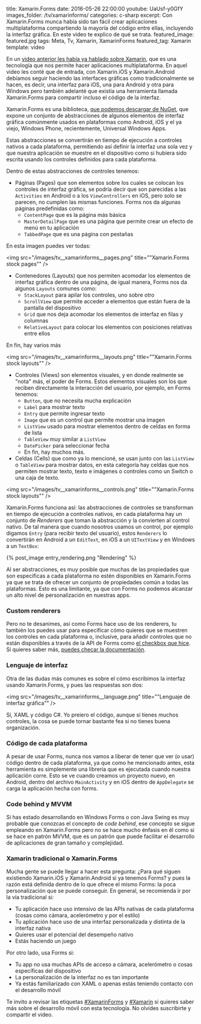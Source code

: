 title: Xamarin.Forms
date: 2016-05-26 22:00:00
youtube: UaUsf-y0GfY
images_folder: /tv/xamarinforms/
categories: c-sharp
excerpt: Con Xamarin.Forms munca había sido tan fácil crear aplicaciones multiplataforma compartiendo la mayoría del código entre ellas, incluyendo la interfaz gráfica. En este video te explico de qué se trata.
featured_image: featured.jpg
tags: Meta, Tv, Xamarin, XamarinForms
featured_tag: Xamarin
template: video

En un <a href="../xamarin">video anterior les había ya hablado sobre Xamarin</a>, que es una tecnología que nos permite hacer aplicaciones multiplataforma. En aquel video les conté que de entrada, con Xamarin.iOS y Xamarin.Android debíamos seguir haciendo las interfaces gráficas como tradicionalmente se hacen, es decir, una interfaz para iOS, una para Android y otra para Windows pero también adelanté que existía una herramienta llamada Xamarin.Forms para compartir incluso el código de la interfaz.  

Xamarin.Forms es una biblioteca, <a href="https://www.nuget.org/packages/Xamarin.Forms/" target="_blank" rel="nofollow">que podemos descargar de NuGet</a>, que expone un conjunto de abstracciones de algunos elementos de interfaz gráfica comúnmente usados en plataformas como Android, iOS y el ya viejo, Windows Phone, recientemente, Universal Windows Apps.  

Estas abstracciones se convertirán en tiempo de ejecución a controles nativos a cada plataforma, permitiendo así definir la interfaz una sola vez y que nuestra aplicación se muestre en el dispositivo como si hubiera sido escrita usando los controles definidos para cada plataforma.

Dentro de estas abstracciones de controles tenemos:

 - Páginas (Pages) que son elementos sobre los cuales se colocan los controles de interfaz gráfica, se podría decir que son parecidas a las `Activities` en Android o a los `ViewControllers` en iOS, pero solo se parecen, no cumplen las mismas funciones. Forms nos da algunas páginas predefinidas como: 
	 - `ContentPage` que es la página más básica
	 - `MasterDetailPage` que es una página que permite crear un efecto de menú en tu aplicación
	 - `TabbedPage` que es una página con pestañas
     
En esta imagen puedes ver todas:
     
<img src="/images/tv__xamarinforms__pages.png" title=""Xamarin.Forms stock pages"" />
     
 - Contenedores (Layouts) que nos permiten acomodar los elementos de interfaz gráfica dentro de una página, de igual manera, Forms nos da algunos `Layouts` comunes como:
	 - `StackLayout` para apilar los controles, uno sobre otro
	 - `ScrollView` que permite acceder a elementos que están fuera de la pantalla del dispositivo
	 - `Grid` que nos deja acomodar los elementos de interfaz en filas y columnas
	 - `RelativeLayout` para colocar los elementos con posiciones relativas entre ellos

En fin, hay varios más
     
<img src="/images/tv__xamarinforms__layouts.png" title=""Xamarin.Forms stock layouts"" />

 - Controles (Views) son elementos visuales, y en donde realmente se "nota" más, el poder de Forms. Estos elementos visuales son los que reciben directamente la interacción del usuario, por ejemplo, en Forms tenemos:
	 - `Button`, que no necesita mucha explicaciòn
	 - `Label` para mostrar texto
	 - `Entry` que permite ingresar texto
	 - `Image` que es un control que permite mostrar una imagen
	 - `ListView` usado para mostrar elementos dentro de celdas en forma de lista
	 - `TableView` muy similar a `ListView`
	 - `DatePicker` para seleccionar fecha
	 - En fin, hay muchos más.
- Celdas (Cells) que como ya lo mencioné, se usan junto con las `ListView` o `TableView` para mostrar datos, en esta categoría hay celdas que nos permiten mostrar texto, texto e imágenes o controles como un Switch o una caja de texto.  

<img src="/images/tv__xamarinforms__controls.png" title=""Xamarin.Forms stock layouts"" />

Xamarin.Forms funciona así: las abstracciones de controles se transforman en tiempo de ejecución a controles nativos, en cada plataforma hay un conjunto de *Renderers* que toman la abstracción y la convierten al control nativo. De tal manera que cuando nosotros usamos un control, por ejemplo digamos `Entry` (para recibir texto del usuario), estos `Renderers` lo convertirán en Android a un `EditText`, en iOS a un `UITextView` y en Windows a un `TextBox`:  

{% post_image entry_rendering.png "Rendering" %}  

Al ser abstracciones, es muy posible que muchas de las propiedades que son específicas a cada plataforma no estén disponibles en Xamarin.Forms ya que se trata de ofrecer un conjunto de propiedades común a todas las plataformas. Esto es una limitante, ya que con Forms no podemos alcanzar un alto nivel de personalización en nuestras apps.

### Custom renderers

Pero no te desanimes, así como Forms hace uso de los renderers, tu también los puedes usar para especificar cómo quieres que se muestren los controles en cada plataforma o, inclusive, para añadir controles que no están disponibles a través de la API de Forms como <a href="https://www.nuget.org/packages/Messier16.…" target="_blank" rel="nofollow">el checkbox que hice</a>. Si quieres saber más, <a href="https://developer.xamarin.com/guides/xamarin-forms/custom-renderer/introduction/" target="_blank" rel="nofollow">puedes checar la documentación</a>.

### Lenguaje de interfaz
  
Otra de las dudas más comunes es sobre el cómo escribimos la interfaz usando Xamarin.Forms, y pues las respuestas son dos:  

<img src="/images/tv__xamarinforms__language.png" title=""Lenguaje de interfaz gráfica"" />

Sí, XAML y código C#. Yo preiero el código, aunque si tienes muchos controles, la cosa se puede tornar bastante fea si no tienes buena organización.

### Código de cada plataforma

A pesar de usar Forms, nunca nos vamos a liberar de tener que ver (o usar) código dentro de cada plataforma, ya que como he mencionado antes, esta herramienta es simplemente una librería que es ejecutada cuando nuestra aplicación corre. Esto se ve cuando creamos un proyecto nuevo, en Android, dentro del archivo `MainActivity` y en iOS dentro de `AppDelegate` se carga la aplicación hecha con forms.

### Code behind y MVVM

Si has estado desarrollando en Windows Forms o con Java Swing es muy probable que conozcas el concepto de *code behind*, ese concepto se sigue empleando en Xamarin.Forms pero no se hace mucho énfasis en él como si se hace en patrón MVVM, que es un patrón que puede facilitar el desarrollo de aplicaciones de gran tamaño y complejidad.

### Xamarin tradicional o Xamarin.Forms
Mucha gente se puede llegar a hacer esta pregunta: ¿Para qué siguen existiendo Xamarin.iOS y Xamarin.Android si ya tenemos Forms? y pues la razón está definida dentro de lo que ofrece el mismo Forms: la poca personalización que se puede conseguir. En general, se recomienda ir por la vía tradicional si:

 - Tu aplicación hace uso intensivo de las APIs nativas de cada plataforma (cosas como cámara, acelerómetro y por el estilo)
 - Tu aplicación hace uso de una interfaz personalizada y distinta de la interfaz nativa
 - Quieres usar el potencial del desempeño nativo
 - Estás haciendo un juego
 
 Por otro lado, usa Forms si:
 
 - Tu app no usa muchas APIs de acceso a cámara, acelerómetro o cosas específicas del dispositivo
 - La personalización de la interfaz no es tan importante
 - Ya estás familiarizado con XAML o apenas estás teniendo contacto con el desarrollo móvil
 
Te invito a revisar las etiquetas <a href="../../tag/XamarinForms/">#XamarinForms</a> y <a href="../../tag/Xamarin/">#Xamarin</a> si quieres saber más sobre el desarrollo móvil con esta tecnología. No olvides suscribirte y compartir el video.